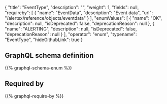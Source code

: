 {
  "title": "EventType",
  "description": "",
  "weight": 1,
  "fields": null,
  "requireby": [
    {
      "name": "EventData",
      "description": "Event data",
      "url": "/alertsx/reference/objects/eventdata"
    }
  ],
  "enumValues": [
    {
      "name": "OK",
      "description": null,
      "isDeprecated": false,
      "deprecationReason": null
    },
    {
      "name": "ALERTING",
      "description": null,
      "isDeprecated": false,
      "deprecationReason": null
    }
  ],
  "operator": "enum",
  "typename": "EventType",
  "hideGithubLink": true
}
## GraphQL schema definition

{{% graphql-schema-enum %}}

## Required by

{{% graphql-require-by %}}
